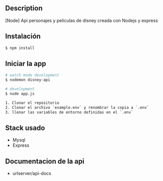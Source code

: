 
## Description

[Node] Api personajes y peliculas de disney creada con Nodejs y express

## Instalación

```bash
$ npm install
```

## Iniciar la app

```bash
# watch mode development
$ nodemon disney-api

# development
$ node app.js

1. Clonar el repositorio
2. Clonar el archivo `example.env` y renombrar la copia a `.env`
3. llenar las variables de entorno definidas en el `.env`
```
## Stack usado
- Mysql
- Express

## Documentacion de la api

- urlserver/api-docs